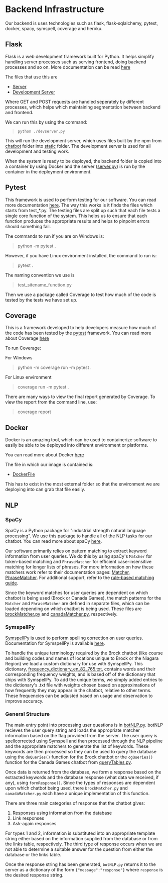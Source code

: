 # Backend Infrastructure
Our backend is uses technologies such as flask, flask-sqlalchemy, pytest, docker, spacy, symspell, coverage and heroku. 

## Flask
Flask is a web development framework built for Python. It helps simplify handling server processes such as serving frontend, doing backend processes and so on. More documentation can be read [here](https://flask.palletsprojects.com/en/2.1.x/)

The files that use this are 
- [Server](server.py)
- [Development Server](devserver.py)

Where GET and POST requests are handled seperately by different processes, which helps which maintaining segmentation between backend and frontend.

We can run this by using the command:

>`python ./devserver.py`

This will run the development server, which uses files built by the npm from [chatbot](../chatbot/) folder into [static](./static/) folder. The development server is used for all development and testing work.

When the system is ready to be deployed, the backend folder is copied into a container by using Docker and the server ([server.py](server.py)) is run by the container in the deployment environment. 

## Pytest

This framework is used to perform testing for our software. You can read more documentation [here](https://docs.pytest.org/en/7.1.x/). The way this works is it finds the files which starts from test_*.py. The testing files are split up such that each file tests a single core function of the system. This helps us to ensure that each function produces the appropriate results and helps to pinpoint errors should something fail.

The commands to run if you are on Windows is:
> python -m pytest .

However, if you have Linux environment installed, the command to run is:
> pytest .
 
 The naming convention we use is 
 > test_sitename_function.py

 Then we use a package called Coverage to test how much of the code is tested by the tests we have set up.

 ## Coverage

This is a framework developed to help developers measure how much of the code has been tested by the [pytest](#pytest) framework. You can read more about Coverage [here](https://coverage.readthedocs.io/en/6.3.2/)

To run Coverage:

For Windows 
> python -m coverage run -m pytest .

For Linux environment
> coverage run -m pytest .

There are many ways to view the final report generated by Coverage. To view the report from the command line, use: 
> coverage report

## Docker
Docker is an amazing tool, which can be used to containerize software to easily be able to be deployed into different environment or platforms. 

You can read more about Docker [here](https://www.docker.com/)

The file in which our image is contained is:

- [DockerFile](../Dockerfile)

This has to exist in the most external folder so that the environment we are deploying into can grab that file easily.

## NLP

### SpaCy

SpaCy is a Python package for "industrial strength natural language processing". We use this package to handle all of the NLP tasks for our chatbot. You can read more about spaCy [here](https://spacy.io/). 

Our software primarily relies on pattern matching to extract keyword information from user queries. We do this by using spaCy's `Matcher` for token-based matching and `PhraseMatcher` for efficient case-insensitive matching for longer lists of phrases. For more information on how these matchers work refer to their documentation pages: [Matcher](https://spacy.io/api/matcher), [PhraseMatcher](https://spacy.io/api/phrasematcher). For additional support, refer to the [rule-based matching guide](https://spacy.io/usage/rule-based-matching). 

Since the keyword matches for user queries are dependent on which chatbot is being used (Brock or Canada Games), the match patterns for the `Matcher` and `PhraseMatcher` are defined in separate files, which can be loaded depending on which chatbot is being used. These files are [brockMatcher.py](brockMatcher.py) and [canadaMatcher.py](canadaMatcher.py), respectively. 

### SymspellPy

[SymspellPy](https://pypi.org/project/symspellpy/) is used to perform spelling correction on user queries. Documentation for SymspellPy is available [here](https://symspellpy.readthedocs.io/en/latest/).

To handle the unique terminology required by the Brock chatbot (like course and building codes and names of locations unique to Brock or the Niagara Region) we load a custom dictionary for use with SymspellPy. This dictionary, [frequency_dictionary_en_82_765.txt](./nlp-resources/frequency_dictionary_en_82_765.txt), contains words and their corresponding frequency weights, and is based off of the dictionary that ships with SymspellPy. To add the unique terms, we simply added entries to the dictionary's .txt file with weights chosen based on approximations of how frequently they may appear in the chatbot, relative to other terms. These frequencies can be adjusted based on usage and observation to improve accuracy. 

### General Structure 

The main entry point into processing user questions is in [botNLP.py](botNLP.py). botNLP recieves the user query string and loads the appropriate matcher information based on the flag provided from the server. The user query is spellcorrected using Symspell and then processed through the NLP pipeline and the appropriate matchers to generate the list of keywords. These keywords are then processed so they can be used to query the database using the `doQueries()` function for the Brock chatbot or the `cgQueries()` function for the Canada Games chatbot from [queryTables.py](queryTables.py). 

Once data is returned from the database, we form a response based on the extracted keywords and the database response (what data we received, if any), using `formResponse()`. Since the types of responses are dependent upon which chatbot being used, there `brockMatcher.py` and `canadaMatcher.py` each have a unique implementation of this function.  

There are three main categories of response that the chatbot gives: 
1) Responses using information from the database
2) Link responses
3) Ask-again responses

For types 1 and 2, information is substituted into an appropriate template string either based on the information supplied from the database or from the links table, respectively. The third type of response occurs when we are not able to determine a suitable answer for the question from either the database or the links table. 

Once the response string has been generated, `botNLP.py` returns it to the server as a dictionary of the form `{"message":"response"}` where `response` is the desired response string. 